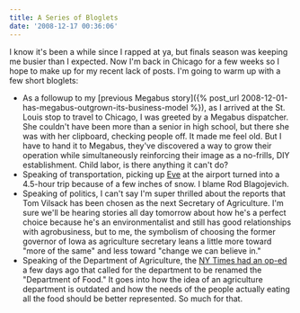 ```yaml
---
title: A Series of Bloglets
date: '2008-12-17 00:36:06'
---
```



I know it's been a while since I rapped at ya, but finals season was keeping me busier than I expected. Now I'm back in Chicago for a few weeks so I hope to make up for my recent lack of posts. I'm going to warm up with a few short bloglets:

- As a followup to my [previous Megabus story]({% post_url 2008-12-01-has-megabus-outgrown-its-business-model %}), as I arrived at the St. Louis stop to travel to Chicago, I was greeted by a Megabus dispatcher. She couldn't have been more than a senior in high school, but there she was with her clipboard, checking people off. It made me feel old. But I have to hand it to Megabus, they've discovered a way to grow their operation while simultaneously reinforcing their image as a no-frills, DIY establishment. Child labor, is there anything it can't do?
- Speaking of transportation, picking up [Eve](http://evesthree.wordpress.com/) at the airport turned into a 4.5-hour trip because of a few inches of snow. I blame Rod Blagojevich.
- Speaking of politics, I can't say I'm super thrilled about the reports that Tom Vilsack has been chosen as the next Secretary of Agriculture. I'm sure we'll be hearing stories all day tomorrow about how he's a perfect choice because he's an environmentalist and still has good relationships with agrobusiness, but to me, the symbolism of choosing the former governor of Iowa as agriculture secretary leans a little more toward "more of the same" and less toward "change we can believe in."
- Speaking of the Department of Agriculture, the [NY Times had an op-ed](http://www.nytimes.com/2008/12/11/opinion/11kristof.html) a few days ago that called for the department to be renamed the "Department of Food." It goes into how the idea of an agriculture department is outdated and how the needs of the people actually eating all the food should be better represented. So much for that.



